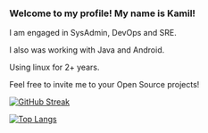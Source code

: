 ### Welcome to my profile! My name is Kamil!

I am engaged in SysAdmin, DevOps and SRE.

I also was working with Java and Android.

Using linux for 2+ years.

Feel free to invite me to your Open Source projects!

[![GitHub Streak](http://github-readme-streak-stats.herokuapp.com/?user=java-juggled-jazz&theme=dark&background=000000)](https://git.io/streak-stats)

[![Top Langs](https://github-readme-stats.vercel.app/api/top-langs/?username=java-juggled-jazz&layout=compact&theme=vision-friendly-dark)](https://github.com/anuraghazra/github-readme-stats)
